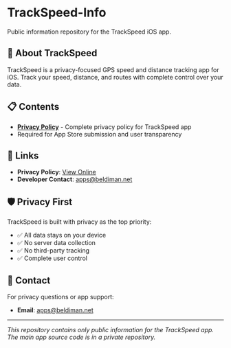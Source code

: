 # TrackSpeed-Info

Public information repository for the TrackSpeed iOS app.

## 📱 About TrackSpeed

TrackSpeed is a privacy-focused GPS speed and distance tracking app for iOS. Track your speed, distance, and routes with complete control over your data.

## 📋 Contents

- **[Privacy Policy](privacy.html)** - Complete privacy policy for TrackSpeed app
- Required for App Store submission and user transparency

## 🔗 Links

- **Privacy Policy**: [View Online](https://dan-bel.github.io/TrackSpeed-Info/privacy.html)
- **Developer Contact**: apps@beldiman.net

## 🛡️ Privacy First

TrackSpeed is built with privacy as the top priority:
- ✅ All data stays on your device
- ✅ No server data collection
- ✅ No third-party tracking
- ✅ Complete user control

## 📧 Contact

For privacy questions or app support:
- **Email**: apps@beldiman.net

---

*This repository contains only public information for the TrackSpeed app. The main app source code is in a private repository.* 